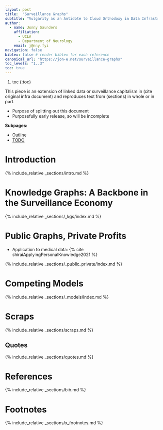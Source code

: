 ```yaml
---
layout: post
title:  "Surveillance Graphs"
subtitle: "Vulgarity as an Antidote to Cloud Orthodoxy in Data Infrastructures"
author: 
  - name: Jonny Saunders
    affiliation: 
      - UCLA
      - Department of Neurology
    email: j@nny.fyi
navigation: false
bibtex: false # render bibtex for each reference
canonical_url: "https://jon-e.net/surveillance-graphs"
toc_levels: "1..3"
toc: true
---
```


1. toc
{:toc}

<div class="foreword">
  This piece is an extension of linked data or surveillance capitalism in (cite original infra document) and reproduces text from (sections) in whole or in part. 

  - Purpose of splitting out this document
  - Purposefully early release, so will be incomplete
</div>

**Subpages:**

- [Outline](outline.html)
- [TODO](todo.html)

# Introduction

{% include_relative _sections/intro.md %}

# Knowledge Graphs: A Backbone in the Surveillance Economy

{% include_relative _sections/_kgs/index.md %}

# Public Graphs, Private Profits

- Application to medical data: {% cite shiraiApplyingPersonalKnowledge2021 %}

{% include_relative _sections/_public_private/index.md %}

# Competing Models

{% include_relative _sections/_models/index.md %}

# Scraps

{% include_relative _sections/scraps.md %}

## Quotes

{% include_relative _sections/quotes.md %}

# References

{% include_relative _sections/bib.md %}

# Footnotes

{% include_relative _sections/x_footnotes.md %}


